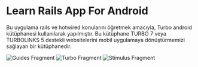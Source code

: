 # Learn Rails App For Android

Bu uygulama rails ve hotwired konularını öğretmek amacıyla, Turbo android kütüphanesi kullanılarak yapılmıştır.
Bu kütüphane TURBO 7 veya TURBOLINKS 5 destekli websitelerini mobil uygulamaya dönüştürmemizi sağlayan bir kütüphanedir.

![Guides Fragment](https://user-images.githubusercontent.com/56265588/166078600-09becf19-a52e-4a69-abe0-f82c4a3d3884.PNG)
![Turbo Fragment](https://user-images.githubusercontent.com/56265588/166078607-07a77a29-c1bb-47c9-b9ce-6cfefef18fcc.PNG)
![Stimulus Fragment](https://user-images.githubusercontent.com/56265588/166078610-03ff3897-4089-471b-9ee7-228d043f1495.PNG)
